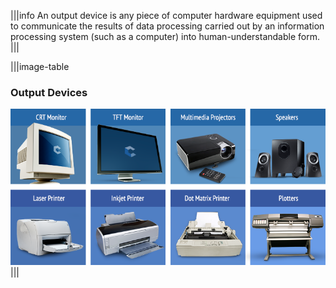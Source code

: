 |||info
An output device is any piece of computer hardware equipment used to communicate the results of data processing carried out by an information processing system (such as a computer) into human-understandable form.
|||

|||image-table
### Output Devices 

![](.guides/img/devices_output.png)
|||
